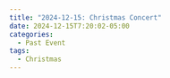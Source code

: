 ```yaml
---
title: "2024-12-15: Christmas Concert"
date: 2024-12-15T7:20:02-05:00
categories:
  - Past Event
tags:
  - Christmas
---
```

